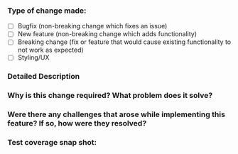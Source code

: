 ### Type of change made:
- [ ] Bugfix (non-breaking change which fixes an issue)
- [ ] New feature (non-breaking change which adds functionality)
- [ ] Breaking change (fix or feature that would cause existing functionality to not work as expected)
- [ ] Styling/UX

### Detailed Description

### Why is this change required? What problem does it solve?

### Were there any challenges that arose while implementing this feature? If so, how were they resolved?

### Test coverage snap shot:
